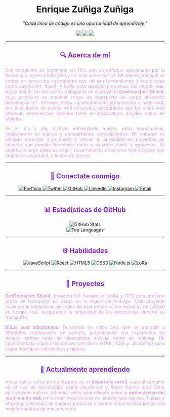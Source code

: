 <h1 align="center">
  <b>Enrique Zuñiga Zuñiga</b>
</h1>

<p align="center">
  <i>"Cada línea de código es una oportunidad de aprendizaje."</i>
</p>

<div align="center">
  <img src="https://img.shields.io/badge/-TICs%20Engineer-blueviolet?style=for-the-badge" />
  <img src="https://img.shields.io/badge/-IoT%20Developer-lightpurple?style=for-the-badge" />
  <img src="https://img.shields.io/badge/-Frontend%20Developer-purple?style=for-the-badge" />
</div>

---

<h2 align="center" style="color:#8A2BE2;">🔍 Acerca de mí</h2>

<p align="justify" style="color:#DDA0DD;">
Soy estudiante de Ingeniería en TICs con un enfoque apasionado por la tecnología, el desarrollo web y las soluciones de IoT. Mi interés principal se centra en proyectos innovadores que utilizan herramientas y tecnologías como JavaScript, React, y LoRa para resolver problemas del mundo real. Actualmente, me encuentro trabajando en el proyecto <b>GeoTransport Shield</b>, cuyo propósito es prevenir robos de transporte de carga utilizando tecnologías IoT. Además, estoy constantemente aprendiendo y mejorando mis habilidades de diseño web adaptable, asegurando que los sitios web ofrezcan experiencias óptimas tanto en dispositivos móviles como en tabletas.
</p>

<p align="justify" style="color:#DDA0DD;">
En mi día a día, disfruto enfrentando nuevos retos tecnológicos, colaborando en equipo y compartiendo conocimientos. Mi enfoque es siempre aprender algo nuevo y aplicar lo aprendido en proyectos de impacto que puedan beneficiar tanto a usuarios como a empresas. Mi objetivo a largo plazo es seguir desarrollando soluciones tecnológicas que combinen seguridad, eficiencia y diseño.
</p>

---

<h2 align="center" style="color:#8A2BE2;">🔗 Conectate conmigo</h2>

<div align="center">
  <a href="https://zenriquezs.github.io/portfolioenriquezs.github.io/" target="_blank">
    <img src="https://img.shields.io/badge/Portfolio-%23DA70D6?style=for-the-badge&logo=google-chrome&logoColor=white" alt="Portfolio">
  </a>
  <a href="https://x.com/ZuigaZuigaEnri1" target="_blank">
    <img src="https://img.shields.io/badge/Twitter-%233D1451?style=for-the-badge&logo=twitter&logoColor=white" alt="Twitter">
  </a>
  <a href="https://github.com/zenriquezs" target="_blank">
    <img src="https://img.shields.io/badge/GitHub-%238A2BE2?style=for-the-badge&logo=github&logoColor=white" alt="GitHub">
  </a>
  <a href="https://www.linkedin.com/in/enrique-zu%C3%B1iga-zu%C3%B1iga-6118b82b0/" target="_blank">
    <img src="https://img.shields.io/badge/LinkedIn-%230967B9?style=for-the-badge&logo=linkedin&logoColor=white" alt="LinkedIn">
  </a>
  <a href="https://www.instagram.com/zsenrique.privvvv/?hl=es" target="_blank">
    <img src="https://img.shields.io/badge/Instagram-%23C71585?style=for-the-badge&logo=instagram&logoColor=white" alt="Instagram">
  </a>
  <a href="mailto:zenrizu@gmail.com" target="_blank">
    <img src="https://img.shields.io/badge/Email-%23FF69B4?style=for-the-badge&logo=gmail&logoColor=white" alt="Email">
  </a>
</div>

---

<h2 align="center" style="color:#8A2BE2;">📊 Estadísticas de GitHub</h2>

<div align="center">
  <img src="https://github-readme-stats.vercel.app/api?username=zenriquezs&show_icons=true&theme=material-palenight" alt="GitHub Stats" />
  <br>
  <img src="https://github-readme-stats.vercel.app/api/top-langs/?username=zenriquezs&layout=compact&theme=material-palenight" alt="Top Languages" />
</div>

---

<h2 align="center" style="color:#8A2BE2;">⚙️ Habilidades</h2>

<div align="center">
  <img src="https://img.shields.io/badge/JavaScript-%23F0DB4F?style=for-the-badge&logo=javascript&logoColor=black" alt="JavaScript">
  <img src="https://img.shields.io/badge/React-%2361DAFB?style=for-the-badge&logo=react&logoColor=black" alt="React">
  <img src="https://img.shields.io/badge/HTML5-%23E34F26?style=for-the-badge&logo=html5&logoColor=white" alt="HTML5">
  <img src="https://img.shields.io/badge/CSS3-%231572B6?style=for-the-badge&logo=css3&logoColor=white" alt="CSS3">
  <img src="https://img.shields.io/badge/Node.js-%23339933?style=for-the-badge&logo=node.js&logoColor=white" alt="Node.js">
  <img src="https://img.shields.io/badge/LoRa-%23FF6600?style=for-the-badge&logo=lora&logoColor=white" alt="LoRa">
</div>

---

<h2 align="center" style="color:#8A2BE2;">🚀 Proyectos</h2>

<p align="justify" style="color:#DDA0DD;">
<strong>GeoTransport Shield</strong>: Proyecto IoT basado en LoRa y GPS para prevenir robos de transporte de carga en la región de Hidalgo. Este proyecto involucra la integración de redes de baja potencia con sistemas de rastreo en tiempo real, asegurando la seguridad de las mercancías durante su transporte.
</p>

<p align="justify" style="color:#DDA0DD;">
<strong>Sitios web adaptativos</strong>: Desarrollo de sitios web que se adaptan a diferentes resoluciones de pantalla, garantizando una experiencia de usuario óptima tanto en dispositivos móviles como en tabletas. He implementado diseño responsivo utilizando HTML, CSS y JavaScript para lograr interfaces interactivas y rápidas.
</p>

---

<h2 align="center" style="color:#8A2BE2;">🌱 Actualmente aprendiendo</h2>

<p align="justify" style="color:#DDA0DD;">
Actualmente estoy profundizando en el <b>desarrollo móvil</b>, específicamente en el uso de tecnologías como JavaScript y React Native para crear aplicaciones nativas. Además, estoy aprendiendo sobre la <b>optimización del rendimiento web</b> para crear experiencias de usuario más rápidas, fluidas y eficaces, utilizando las mejores prácticas y herramientas avanzadas para la mejora continua de mis proyectos.
</p>
